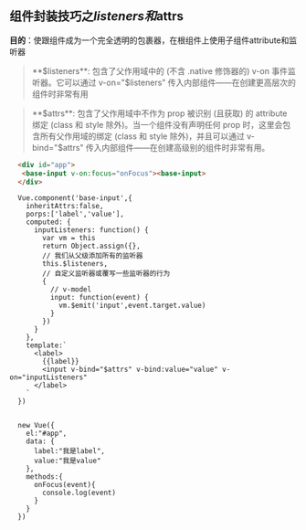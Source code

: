## 组件封装技巧之$listeners和$attrs

**目的**：使跟组件成为一个完全透明的包裹器，在根组件上使用子组件attribute和监听器

>**$listeners**: 包含了父作用域中的 (不含 .native 修饰器的) v-on 事件监听器。它可以通过 v-on="$listeners" 传入内部组件——在创建更高层次的组件时非常有用

>**$attrs**: 包含了父作用域中不作为 prop 被识别 (且获取) 的 attribute 绑定 (class 和 style 除外)。当一个组件没有声明任何 prop 时，这里会包含所有父作用域的绑定 (class 和 style 除外)，并且可以通过 v-bind="$attrs" 传入内部组件——在创建高级别的组件时非常有用。

```html
  <div id="app">
   <base-input v-on:focus="onFocus"><base-input>
  </div>
```

```JS
  Vue.component('base-input',{
    inheritAttrs:false,
    porps:['label','value'],
    computed: {
      inputListeners: function() {
        var vm = this
        return Object.assign({},
        // 我们从父级添加所有的监听器
        this.$listeners,
        // 自定义监听器或覆写一些监听器的行为
        {
          // v-model
          input: function(event) {
            vm.$emit('input',event.target.value)
          }
        })
      }
    },
    template:`
      <label>
        {{label}}
        <input v-bind="$attrs" v-bind:value="value" v-on="inputListeners"
      </label>
    `
  })
  

  new Vue({
    el:"#app",
    data: {
      label:"我是label",
      value:"我是value"
    },
    methods:{
      onFocus(event){
        console.log(event)
      }
    }
  })
```

